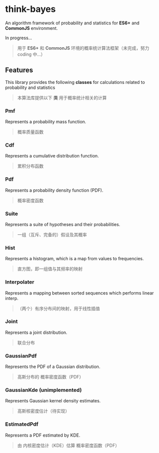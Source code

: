 # think-bayes

An algorithm framework of probability and statistics for **ES6+** and **CommonJS** environment.

In progress...

> 用于 **ES6+** 和 **CommonJS** 环境的概率统计算法框架（未完成，努力 coding 中...）

## Features

This library provides the following **classes** for calculations related to probability and statistics

> 本算法库提供以下 **类** 用于概率统计相关的计算

### Pmf

Represents a probability mass function.

> 概率质量函数

### Cdf

Represents a cumulative distribution function.

> 累积分布函数

### Pdf

Represents a probability density function (PDF).

> 概率密度函数

### Suite

Represents a suite of hypotheses and their probabilities.

> 一组（互斥、完备的）假设及其概率

### Hist

Represents a histogram, which is a map from values to frequencies.

> 直方图，即一组值与其频率的映射

### Interpolater

Represents a mapping between sorted sequences which performs linear interp.

> （两个）有序分布间的映射，用于线性插值

### Joint

Represents a joint distribution.

> 联合分布

### GaussianPdf

Represents the PDF of a Gaussian distribution.

> 高斯分布的 概率密度函数（PDF）

### GaussianKde (unimplemented)

Represents Gaussian kernel density estimates.

> 高斯核密度估计（待实现）

### EstimatedPdf

Represents a PDF estimated by KDE.

> 由 内核密度估计（KDE）估算 概率密度函数（PDF）

